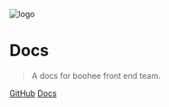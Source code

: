 ![logo](http://up.boohee.cn/house/u/fe/logo/BooheeFE.png ':size=180')

# Docs

> A docs for boohee front end team.

[GitHub](https://github.com/BooheeFE/docs/)
[Docs](#docs)